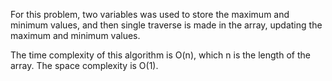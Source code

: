 For this problem, two variables was used to store the maximum and minimum values, and then single traverse is made in the array, updating the maximum and minimum values. 

The time complexity of this algorithm is O(n), which n is the length of the array. The space complexity is O(1).